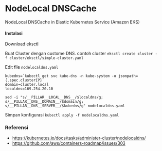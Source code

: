 # NodeLocal DNSCache
NodeLocal DNSCache in Elastic Kubernetes Service (Amazon EKS) 


#### Instalasi

Download eksctl

Buat Cluster dengan custome DNS. contoh cluster
```eksctl create cluster -f cluster/eksctl/simple-cluster.yaml```

Edit file ```nodelocaldns.yaml```
```
kubedns=`kubectl get svc kube-dns -n kube-system -o jsonpath={.spec.clusterIP}`
domain=cluster.local
localdns=169.254.20.10
```

```
sed -i "s/__PILLAR__LOCAL__DNS__/$localdns/g; s/__PILLAR__DNS__DOMAIN__/$domain/g; s/__PILLAR__DNS__SERVER__/$kubedns/g" nodelocaldns.yaml
```

Simpan konfigurasi
```kubectl apply -f nodelocaldns.yaml```

### Referensi
- https://kubernetes.io/docs/tasks/administer-cluster/nodelocaldns/
- https://github.com/aws/containers-roadmap/issues/303